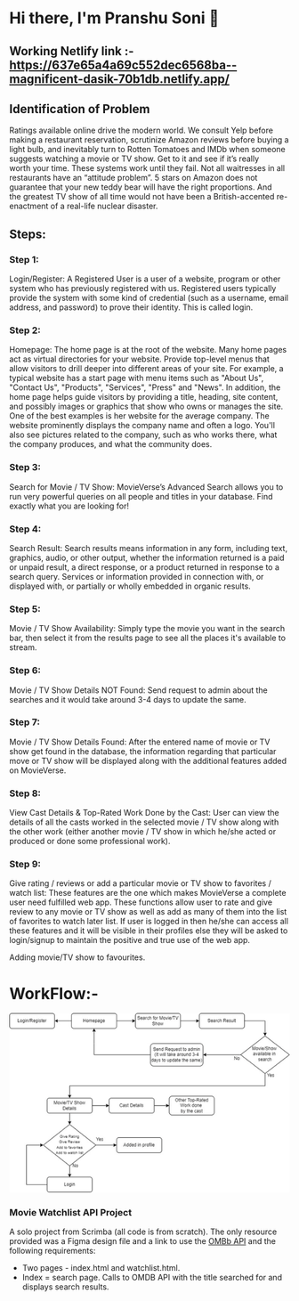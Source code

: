 # Hi there, I'm Pranshu Soni 👋

## Working Netlify link :-  https://637e65a4a69c552dec6568ba--magnificent-dasik-70b1db.netlify.app/



## Identification of Problem

Ratings available online drive the modern world. We consult Yelp before making a restaurant reservation, scrutinize Amazon reviews before buying a light bulb, and inevitably turn to Rotten Tomatoes and IMDb when someone suggests watching a movie or TV show. Get to it and see if it’s really worth your time. These systems work until they fail. Not all waitresses in all restaurants have an “attitude problem”. 5 stars on Amazon does not guarantee that your new teddy bear will have the right proportions. And the greatest TV show of all time would not have been a British-accented re-enactment of a real-life nuclear disaster.

## Steps:

### Step 1:

Login/Register: A Registered User is a user of a website, program or other system who has previously registered with us. Registered users typically provide the system with some kind of credential (such as a username, email address, and password) to prove their identity. This is called login.

### Step 2:

Homepage: The home page is at the root of the website. Many home pages act as virtual directories for your website. Provide top-level menus that allow visitors to drill deeper into different areas of your site. For example, a typical website has a start page with menu items such as "About Us", "Contact Us", "Products", "Services", "Press" and "News".
In addition, the home page helps guide visitors by providing a title, heading, site content, and possibly images or graphics that show who owns or manages the site. One of the best examples is her website for the average company. The website prominently displays the company name and often a logo. You'll also see pictures related to the company, such as who works there, what the company produces, and what the community does.

### Step 3:

Search for Movie / TV Show: MovieVerse’s Advanced Search allows you to run very powerful queries on all people and titles in your database. Find exactly what you are looking for!

### Step 4:

Search Result: Search results means information in any form, including text, graphics, audio, or other output, whether the information returned is a paid or unpaid result, a direct response, or a product returned in response to a search query. Services or information provided in connection with, or displayed with, or partially or wholly embedded in organic results.

### Step 5:

Movie / TV Show Availability: Simply type the movie you want in the search bar, then select it from the results page to see all the places it's available to stream.

### Step 6:

Movie / TV Show Details NOT Found: Send request to admin about the searches and it would take around 3-4 days to update the same.

### Step 7:

Movie / TV Show Details Found: After the entered name of movie or TV show get found in the database, the information regarding that particular move or TV show will be displayed along with the additional features added on MovieVerse.

### Step 8:

View Cast Details & Top-Rated Work Done by the Cast: User can view the details of all the casts worked in the selected movie / TV show along with the other work (either another movie / TV show in which he/she acted or produced or done some professional work).

### Step 9:

Give rating / reviews or add a particular movie or TV show to favorites / watch list: These features are the one which makes MovieVerse a complete user need fulfilled web app. These functions allow user to rate and give review to any movie or TV show as well as add as many of them into the list of favorites to watch later list. If user is logged in then he/she can access all these features and it will be visible in their profiles else they will be asked to login/signup to maintain the positive and true use of the web app.

Adding movie/TV show to favourites.

# WorkFlow:-

<img src="Picture1.png" />

### Movie Watchlist API Project

A solo project from Scrimba (all code is from scratch). The only resource provided was a Figma design file and a link to use the [OMBb API](https://www.omdbapi.com/) and the following requirements:

- Two pages - index.html and watchlist.html.
- Index = search page. Calls to OMDB API with the title searched for and displays search results.

[linkedin]: https://www.linkedin.com/in/pranshu-soni-145427200/
